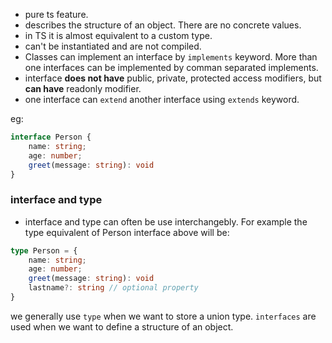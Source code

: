 - pure ts feature.
- describes the structure of an object. There are no concrete values.
- in TS it is almost equivalent to a custom type.
- can't be instantiated and are not compiled.
- Classes can implement an interface by `implements` keyword. More than one interfaces can be implemented by comman separated implements.
- interface **does not have** public, private, protected access modifiers, but **can have** readonly modifier.
- one interface can `extend` another interface using `extends` keyword.

eg: 
```ts
interface Person {
    name: string;
    age: number;
    greet(message: string): void 
}
```
### interface and type

- interface and type can often be use interchangebly. 
For example the type equivalent of Person interface above will be:

```ts
type Person = {
    name: string;
    age: number;
    greet(message: string): void 
    lastname?: string // optional property
}
```

we generally use `type` when we want to store a union type. `interfaces` are used when we want to define a structure of an object.